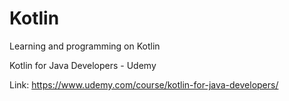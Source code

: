# Kotlin
Learning and programming on Kotlin

Kotlin for Java Developers - Udemy

Link: https://www.udemy.com/course/kotlin-for-java-developers/
